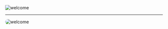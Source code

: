 <img align="center" alt="welcome" src="https://i.ibb.co/cX2zvyP/card1.png" />
<hr />
<img align="center" alt="welcome" style="border-radius: 10px" src="https://cdna.artstation.com/p/assets/images/images/025/789/352/original/pixel-jeff-galaxy-far-far-away.gif?1586928273" />

